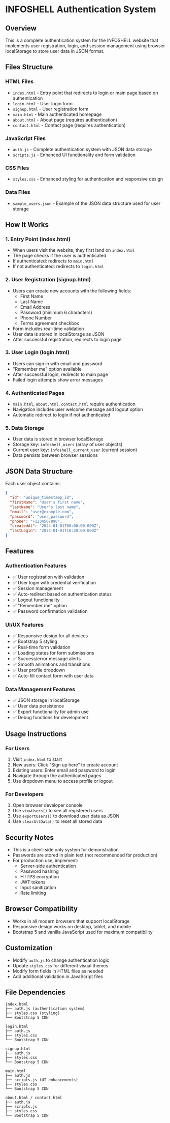 # INFOSHELL Authentication System

## Overview
This is a complete authentication system for the INFOSHELL website that implements user registration, login, and session management using browser localStorage to store user data in JSON format.

## Files Structure

### HTML Files
- `index.html` - Entry point that redirects to login or main page based on authentication
- `login.html` - User login form
- `signup.html` - User registration form  
- `main.html` - Main authenticated homepage
- `about.html` - About page (requires authentication)
- `contact.html` - Contact page (requires authentication)

### JavaScript Files
- `auth.js` - Complete authentication system with JSON data storage
- `scripts.js` - Enhanced UI functionality and form validation

### CSS Files
- `styles.css` - Enhanced styling for authentication and responsive design

### Data Files
- `sample_users.json` - Example of the JSON data structure used for user storage

## How It Works

### 1. Entry Point (index.html)
- When users visit the website, they first land on `index.html`
- The page checks if the user is authenticated
- If authenticated: redirects to `main.html`
- If not authenticated: redirects to `login.html`

### 2. User Registration (signup.html)
- Users can create new accounts with the following fields:
  - First Name
  - Last Name
  - Email Address
  - Password (minimum 6 characters)
  - Phone Number
  - Terms agreement checkbox
- Form includes real-time validation
- User data is stored in localStorage as JSON
- After successful registration, redirects to login page

### 3. User Login (login.html)
- Users can sign in with email and password
- "Remember me" option available
- After successful login, redirects to main page
- Failed login attempts show error messages

### 4. Authenticated Pages
- `main.html`, `about.html`, `contact.html` require authentication
- Navigation includes user welcome message and logout option
- Automatic redirect to login if not authenticated

### 5. Data Storage
- User data is stored in browser localStorage
- Storage key: `infoshell_users` (array of user objects)
- Current user key: `infoshell_current_user` (current session)
- Data persists between browser sessions

## JSON Data Structure

Each user object contains:
```json
{
  "id": "unique_timestamp_id",
  "firstName": "User's first name",
  "lastName": "User's last name", 
  "email": "user@example.com",
  "password": "user_password",
  "phone": "+1234567890",
  "createdAt": "2024-01-01T00:00:00.000Z",
  "lastLogin": "2024-01-01T10:30:00.000Z"
}
```

## Features

### Authentication Features
- ✅ User registration with validation
- ✅ User login with credential verification
- ✅ Session management
- ✅ Auto-redirect based on authentication status
- ✅ Logout functionality
- ✅ "Remember me" option
- ✅ Password confirmation validation

### UI/UX Features
- ✅ Responsive design for all devices
- ✅ Bootstrap 5 styling
- ✅ Real-time form validation
- ✅ Loading states for form submissions
- ✅ Success/error message alerts
- ✅ Smooth animations and transitions
- ✅ User profile dropdown
- ✅ Auto-fill contact form with user data

### Data Management Features
- ✅ JSON storage in localStorage
- ✅ User data persistence
- ✅ Export functionality for admin use
- ✅ Debug functions for development

## Usage Instructions

### For Users
1. Visit `index.html` to start
2. New users: Click "Sign up here" to create account
3. Existing users: Enter email and password to login
4. Navigate through the authenticated pages
5. Use dropdown menu to access profile or logout

### For Developers
1. Open browser developer console
2. Use `viewUsers()` to see all registered users
3. Use `exportUsers()` to download user data as JSON
4. Use `clearAllData()` to reset all stored data

## Security Notes
- This is a client-side only system for demonstration
- Passwords are stored in plain text (not recommended for production)  
- For production use, implement:
  - Server-side authentication
  - Password hashing
  - HTTPS encryption
  - JWT tokens
  - Input sanitization
  - Rate limiting

## Browser Compatibility
- Works in all modern browsers that support localStorage
- Responsive design works on desktop, tablet, and mobile
- Bootstrap 5 and vanilla JavaScript used for maximum compatibility

## Customization
- Modify `auth.js` to change authentication logic
- Update `styles.css` for different visual themes
- Modify form fields in HTML files as needed
- Add additional validation in JavaScript files

## File Dependencies
```
index.html
├── auth.js (authentication system)
├── styles.css (styling)
└── Bootstrap 5 CDN

login.html
├── auth.js
├── styles.css
└── Bootstrap 5 CDN

signup.html  
├── auth.js
├── styles.css
└── Bootstrap 5 CDN

main.html
├── auth.js
├── scripts.js (UI enhancements)
├── styles.css
└── Bootstrap 5 CDN

about.html / contact.html
├── auth.js
├── scripts.js
├── styles.css
└── Bootstrap 5 CDN
```